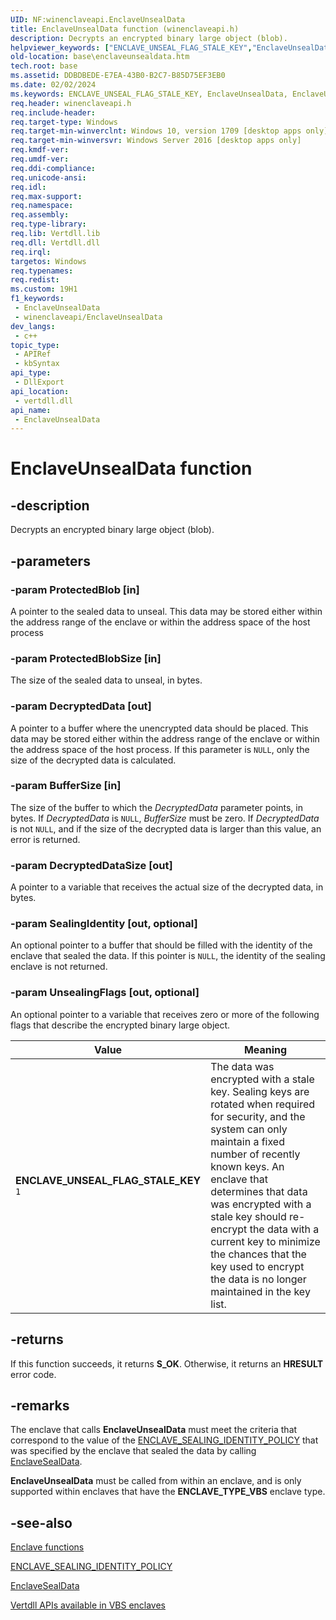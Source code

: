 ```yaml
---
UID: NF:winenclaveapi.EnclaveUnsealData
title: EnclaveUnsealData function (winenclaveapi.h)
description: Decrypts an encrypted binary large object (blob).
helpviewer_keywords: ["ENCLAVE_UNSEAL_FLAG_STALE_KEY","EnclaveUnsealData","EnclaveUnsealData function","base.enclaveunsealdata","winenclaveapi/EnclaveUnsealData"]
old-location: base\enclaveunsealdata.htm
tech.root: base
ms.assetid: DDBDBEDE-E7EA-43B0-B2C7-B85D75EF3EB0
ms.date: 02/02/2024
ms.keywords: ENCLAVE_UNSEAL_FLAG_STALE_KEY, EnclaveUnsealData, EnclaveUnsealData function, base.enclaveunsealdata, winenclaveapi/EnclaveUnsealData
req.header: winenclaveapi.h
req.include-header: 
req.target-type: Windows
req.target-min-winverclnt: Windows 10, version 1709 [desktop apps only]
req.target-min-winversvr: Windows Server 2016 [desktop apps only]
req.kmdf-ver: 
req.umdf-ver: 
req.ddi-compliance: 
req.unicode-ansi: 
req.idl: 
req.max-support: 
req.namespace: 
req.assembly: 
req.type-library: 
req.lib: Vertdll.lib
req.dll: Vertdll.dll
req.irql: 
targetos: Windows
req.typenames: 
req.redist: 
ms.custom: 19H1
f1_keywords:
 - EnclaveUnsealData
 - winenclaveapi/EnclaveUnsealData
dev_langs:
 - c++
topic_type:
 - APIRef
 - kbSyntax
api_type:
 - DllExport
api_location:
 - vertdll.dll
api_name:
 - EnclaveUnsealData
---
```


# EnclaveUnsealData function

## -description

Decrypts an encrypted binary large object (blob).

## -parameters

### -param ProtectedBlob [in]

A pointer to the sealed data to unseal. This data may be stored either within the address range of the enclave or within the address space of the host process

### -param ProtectedBlobSize [in]

The size of the sealed data to unseal, in bytes.

### -param DecryptedData [out]

A pointer to a buffer where the unencrypted data should be placed. This data may be stored either within the address range of the enclave or within the address space of the host process. If this parameter is `NULL`, only the size of the decrypted data is calculated.

### -param BufferSize [in]

The size of the buffer to which the *DecryptedData* parameter points, in bytes. If *DecryptedData* is `NULL`, *BufferSize* must be zero. If *DecryptedData* is not `NULL`, and if the size of the decrypted data is larger than this value, an error is returned.

### -param DecryptedDataSize [out]

A pointer to a variable that receives the actual size of the decrypted data, in bytes.

### -param SealingIdentity [out, optional]

An optional pointer to a buffer that should be filled with the identity of the enclave that sealed the data. If this pointer is `NULL`, the  identity of the sealing enclave is not returned.

### -param UnsealingFlags [out, optional]

An optional pointer to a variable that receives zero or more of the following flags that describe the encrypted binary large object.

| Value | Meaning |
|-------|---------|
| **ENCLAVE_UNSEAL_FLAG_STALE_KEY**<br/>`1` | The data was encrypted with a stale key. Sealing keys are rotated when required for security, and the system can only maintain a fixed number of recently known keys. An enclave that determines that data was encrypted with a stale key should re-encrypt the data with a current key to minimize the chances that the key used to encrypt the data is no longer maintained in the key list. |

## -returns

If this function succeeds, it returns **S_OK**. Otherwise, it returns an **HRESULT** error code.

## -remarks

The enclave that calls **EnclaveUnsealData** must meet the criteria that correspond to the value of the [ENCLAVE_SEALING_IDENTITY_POLICY](../ntenclv/ne-ntenclv-enclave_sealing_identity_policy.md) that was specified by the enclave that sealed the data by calling [EnclaveSealData](nf-winenclaveapi-enclavesealdata.md).

**EnclaveUnsealData** must be called from within an enclave, and is only supported within enclaves that have the **ENCLAVE_TYPE_VBS** enclave type.

## -see-also

[Enclave functions](/windows/win32/trusted-execution/enclaves-functions)

[ENCLAVE_SEALING_IDENTITY_POLICY](../ntenclv/ne-ntenclv-enclave_sealing_identity_policy.md)

[EnclaveSealData](nf-winenclaveapi-enclavesealdata.md)

[Vertdll APIs available in VBS enclaves](/windows/win32/trusted-execution/enclaves-available-in-vertdll)
